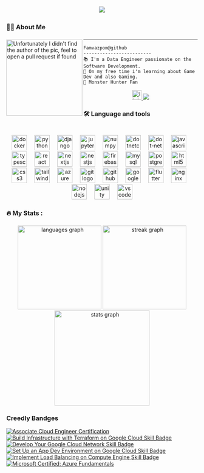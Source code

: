 <h1 align="center">
  <!-- Typing SVG by DenverCoder1 - https://github.com/DenverCoder1/readme-typing-svg -->
  <p align="center">
    <img src="https://readme-typing-svg.herokuapp.com?font=Oswald&size=25&center=true&vCenter=true&lines=Game%20Dev;Software+Engineer;Data+Engineer;Python+Developer;Always%20learning%20new%20things&center=true&width=380&height=45" />
  </p>
</h1>

###

<h3 align="left">👩‍💻  About Me</h3>

###

<img align="left" src="https://avatars.githubusercontent.com/u/23343285?v=4" alt="Unfortunately I didn't find the author of the pic, feel to open a pull request if found" width="200" />
<hr>

```
Famvazpom@github
-------------------------
📚 I'm a Data Engineer passionate on the Software Development.
📝 On my free time i'm learning about Game Dev and also Gaming.
🌟 Monster Hunter Fan

```

<div align="center">
  <a href="https://www.linkedin.com/in/famvazpom" target="_blank">
    <img src="https://img.shields.io/static/v1?message=LinkedIn&logo=linkedin&label=&color=0077B5&logoColor=white&labelColor=&style=for-the-badge" height="25" alt="linkedin logo"  />
  </a>
  <img src="https://visitor-badge.laobi.icu/badge?page_id=famvazpom.famvazpom"  />
</div>

###



###

<h3 align="left">🛠 Language and tools</h3>

###

<br clear="both">

<div align="center">
  <img src="https://cdn.jsdelivr.net/gh/devicons/devicon/icons/docker/docker-plain-wordmark.svg" height="40" alt="docker logo"  />
  <img width="12" />
  <img src="https://cdn.jsdelivr.net/gh/devicons/devicon/icons/python/python-original.svg" height="40" alt="python logo"  />
  <img width="12" />
  <img src="https://cdn.jsdelivr.net/gh/devicons/devicon/icons/django/django-plain.svg" height="40" alt="django logo"  />
  <img width="12" />
  <img src="https://cdn.jsdelivr.net/gh/devicons/devicon/icons/jupyter/jupyter-original.svg" height="40" alt="jupyter logo"  />
  <img width="12" />
  <img src="https://cdn.jsdelivr.net/gh/devicons/devicon/icons/numpy/numpy-original.svg" height="40" alt="numpy logo"  />
  <img width="12" />
  <img src="https://cdn.jsdelivr.net/gh/devicons/devicon/icons/dotnetcore/dotnetcore-original.svg" height="40" alt="dotnetcore logo"  />
  <img width="12" />
  <img src="https://cdn.jsdelivr.net/gh/devicons/devicon/icons/dot-net/dot-net-plain-wordmark.svg" height="40" alt="dot-net logo"  />
  <img width="12" />
  <img src="https://cdn.jsdelivr.net/gh/devicons/devicon/icons/javascript/javascript-original.svg" height="40" alt="javascript logo"  />
  <img width="12" />
  <img src="https://cdn.jsdelivr.net/gh/devicons/devicon/icons/typescript/typescript-original.svg" height="40" alt="typescript logo"  />
  <img width="12" />
  <img src="https://cdn.jsdelivr.net/gh/devicons/devicon/icons/react/react-original.svg" height="40" alt="react logo"  />
  <img width="12" />
  <img src="https://cdn.jsdelivr.net/gh/devicons/devicon/icons/nextjs/nextjs-original.svg" height="40" alt="nextjs logo"  />
  <img width="12" />
  <img src="https://cdn.jsdelivr.net/gh/devicons/devicon/icons/nestjs/nestjs-original.svg" height="40" alt="nestjs logo"  />
  <img width="12" />
  <img src="https://cdn.jsdelivr.net/gh/devicons/devicon/icons/firebase/firebase-plain-wordmark.svg" height="40" alt="firebase logo"  />
  <img width="12" />
  <img src="https://cdn.jsdelivr.net/gh/devicons/devicon/icons/mysql/mysql-original.svg" height="40" alt="mysql logo"  />
  <img width="12" />
  <img src="https://cdn.jsdelivr.net/gh/devicons/devicon/icons/postgresql/postgresql-original.svg" height="40" alt="postgresql logo"  />
  <img width="12" />
  <img src="https://cdn.jsdelivr.net/gh/devicons/devicon/icons/html5/html5-original.svg" height="40" alt="html5 logo"  />
  <img width="12" />
  <img src="https://cdn.jsdelivr.net/gh/devicons/devicon/icons/css3/css3-original.svg" height="40" alt="css3 logo"  />
  <img width="12" />
  <img src="https://cdn.jsdelivr.net/gh/devicons/devicon/icons/tailwindcss/tailwindcss-original-wordmark.svg" height="40" alt="tailwindcss logo"  />
  <img width="12" />
  <img src="https://cdn.jsdelivr.net/gh/devicons/devicon/icons/azure/azure-original.svg" height="40" alt="azure logo"  />
  <img width="12" />
  <img src="https://cdn.jsdelivr.net/gh/devicons/devicon/icons/git/git-original.svg" height="40" alt="git logo"  />
  <img width="12" />
  <img src="https://cdn.jsdelivr.net/gh/devicons/devicon/icons/github/github-original.svg" height="40" alt="github logo"  />
  <img width="12" />
  <img src="https://cdn.jsdelivr.net/gh/devicons/devicon/icons/googlecloud/googlecloud-original.svg" height="40" alt="googlecloud logo"  />
  <img width="12" />
  <img src="https://cdn.jsdelivr.net/gh/devicons/devicon/icons/flutter/flutter-original.svg" height="40" alt="flutter logo"  />
  <img width="12" />
  <img src="https://cdn.jsdelivr.net/gh/devicons/devicon/icons/nginx/nginx-original.svg" height="40" alt="nginx logo"  />
  <img width="12" />
  <img src="https://cdn.jsdelivr.net/gh/devicons/devicon/icons/nodejs/nodejs-original.svg" height="40" alt="nodejs logo"  />
  <img width="12" />
  <img src="https://cdn.jsdelivr.net/gh/devicons/devicon/icons/unity/unity-original.svg" height="40" alt="unity logo"  />
  <img width="12" />
  <img src="https://cdn.jsdelivr.net/gh/devicons/devicon/icons/vscode/vscode-original.svg" height="40" alt="vscode logo"  />
</div>

<h3 align="left">🔥   My Stats :</h3>

###

<div align="center">
  <img src="https://github-readme-stats.vercel.app/api/top-langs?username=famvazpom&locale=en&hide_title=false&layout=compact&card_width=320&langs_count=6&theme=dark&hide_border=false&order=2" height="220" alt="languages graph" />
  <img src="https://streak-stats.demolab.com?user=famvazpom&locale=en&mode=weekly&theme=dark&hide_border=false&border_radius=5&order=3" height="220" alt="streak graph"  />
  <img src="https://github-readme-stats.vercel.app/api?username=famvazpom&hide_title=false&hide_rank=true&show_icons=true&include_all_commits=true&count_private=true&disable_animations=false&theme=dark&locale=en&hide_border=false&order=1" height="250" alt="stats graph" />
</div>

### Creedly Bandges

<!--START_SECTION:badges-->

[![Associate Cloud Engineer Certification](https://images.credly.com/size/110x110/images/08096465-cbfc-4c3e-93e5-93c5aa61f23e/image.png)](http://www.credly.com/badges/4cfb35e8-feeb-49cd-89e9-43cfb0978422 "Associate Cloud Engineer Certification")
[![Build Infrastructure with Terraform on Google Cloud Skill Badge](https://images.credly.com/size/110x110/images/b18154fb-9bd3-47e5-a6f1-554be512947d/image.png)](http://www.credly.com/badges/47f0cc47-2aae-4fe4-86de-31e6c77021c1 "Build Infrastructure with Terraform on Google Cloud Skill Badge")
[![Develop Your Google Cloud Network Skill Badge](https://images.credly.com/size/110x110/images/b126c61c-4781-4f03-9b2b-062963003abf/image.png)](http://www.credly.com/badges/006d4f2e-c4f9-4e7a-a2c0-cc777e283d52 "Develop Your Google Cloud Network Skill Badge")
[![Set Up an App Dev Environment on Google Cloud Skill Badge](https://images.credly.com/size/110x110/images/42326d44-14ff-4eda-b9c5-7d8f12919253/image.png)](http://www.credly.com/badges/e9a9df04-6a71-436e-a2fd-627a9b644a01 "Set Up an App Dev Environment on Google Cloud Skill Badge")
[![Implement Load Balancing on Compute Engine Skill Badge](https://images.credly.com/size/110x110/images/eea11cba-2a98-4bbe-bad2-447878dd34a2/image.png)](http://www.credly.com/badges/da91dd37-677f-4df6-9c8f-f0dda9731991 "Implement Load Balancing on Compute Engine Skill Badge")
[![Microsoft Certified: Azure Fundamentals](https://images.credly.com/size/110x110/images/be8fcaeb-c769-4858-b567-ffaaa73ce8cf/image.png)](http://www.credly.com/badges/333e94bf-4ed4-4e2f-bcc5-412ef122709f "Microsoft Certified: Azure Fundamentals")
<!--END_SECTION:badges-->